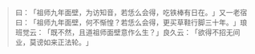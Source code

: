 > 曰：​「祖师九年面壁，为访知音，若恁么会得，吃铁棒有日在。​」又一老宿曰：​「祖师九年面壁，何不惭惶？若恁么会得，更买草鞋行脚三十年。​」琅班觉云：​「既不然，且道祖师面壁意作么生？​」良久云：​「欲得不招无间业，莫谤如来正法轮。​」


